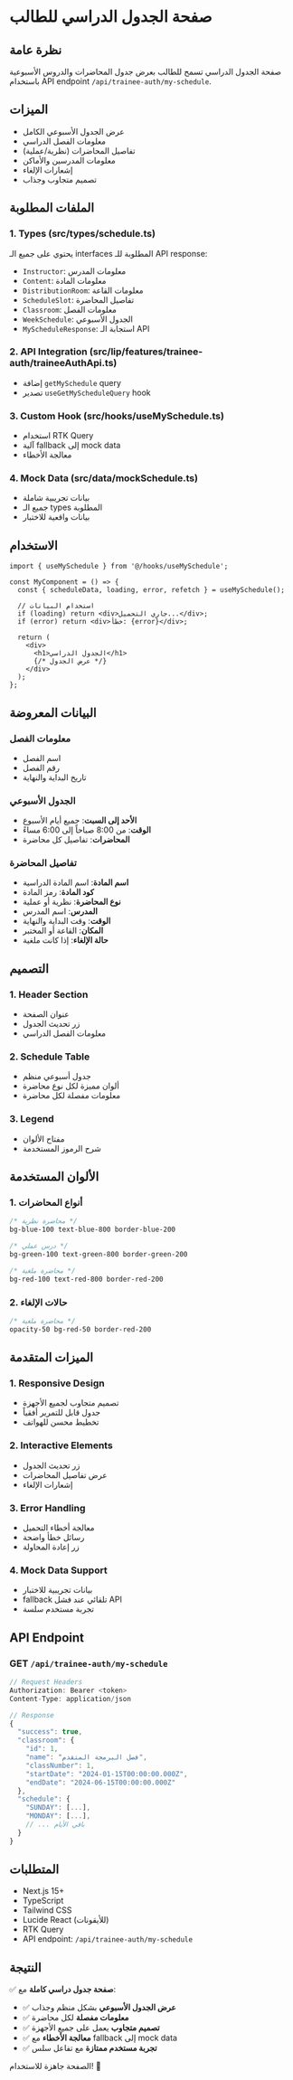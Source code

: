 # صفحة الجدول الدراسي للطالب

## نظرة عامة
صفحة الجدول الدراسي تسمح للطالب بعرض جدول المحاضرات والدروس الأسبوعية باستخدام API endpoint `/api/trainee-auth/my-schedule`.

## الميزات
- عرض الجدول الأسبوعي الكامل
- معلومات الفصل الدراسي
- تفاصيل المحاضرات (نظرية/عملية)
- معلومات المدرسين والأماكن
- إشعارات الإلغاء
- تصميم متجاوب وجذاب

## الملفات المطلوبة

### 1. Types (src/types/schedule.ts)
يحتوي على جميع الـ interfaces المطلوبة للـ API response:
- `Instructor`: معلومات المدرس
- `Content`: معلومات المادة
- `DistributionRoom`: معلومات القاعة
- `ScheduleSlot`: تفاصيل المحاضرة
- `Classroom`: معلومات الفصل
- `WeekSchedule`: الجدول الأسبوعي
- `MyScheduleResponse`: استجابة الـ API

### 2. API Integration (src/lip/features/trainee-auth/traineeAuthApi.ts)
- إضافة `getMySchedule` query
- تصدير `useGetMyScheduleQuery` hook

### 3. Custom Hook (src/hooks/useMySchedule.ts)
- استخدام RTK Query
- آلية fallback إلى mock data
- معالجة الأخطاء

### 4. Mock Data (src/data/mockSchedule.ts)
- بيانات تجريبية شاملة
- جميع الـ types المطلوبة
- بيانات واقعية للاختبار

## الاستخدام

```tsx
import { useMySchedule } from '@/hooks/useMySchedule';

const MyComponent = () => {
  const { scheduleData, loading, error, refetch } = useMySchedule();
  
  // استخدام البيانات
  if (loading) return <div>جاري التحميل...</div>;
  if (error) return <div>خطأ: {error}</div>;
  
  return (
    <div>
      <h1>الجدول الدراسي</h1>
      {/* عرض الجدول */}
    </div>
  );
};
```

## البيانات المعروضة

### معلومات الفصل
- اسم الفصل
- رقم الفصل
- تاريخ البداية والنهاية

### الجدول الأسبوعي
- **الأحد إلى السبت**: جميع أيام الأسبوع
- **الوقت**: من 8:00 صباحاً إلى 6:00 مساءً
- **المحاضرات**: تفاصيل كل محاضرة

### تفاصيل المحاضرة
- **اسم المادة**: اسم المادة الدراسية
- **كود المادة**: رمز المادة
- **نوع المحاضرة**: نظرية أو عملية
- **المدرس**: اسم المدرس
- **الوقت**: وقت البداية والنهاية
- **المكان**: القاعة أو المختبر
- **حالة الإلغاء**: إذا كانت ملغية

## التصميم

### 1. **Header Section**
- عنوان الصفحة
- زر تحديث الجدول
- معلومات الفصل الدراسي

### 2. **Schedule Table**
- جدول أسبوعي منظم
- ألوان مميزة لكل نوع محاضرة
- معلومات مفصلة لكل محاضرة

### 3. **Legend**
- مفتاح الألوان
- شرح الرموز المستخدمة

## الألوان المستخدمة

### 1. **أنواع المحاضرات**
```css
/* محاضرة نظرية */
bg-blue-100 text-blue-800 border-blue-200

/* درس عملي */
bg-green-100 text-green-800 border-green-200

/* محاضرة ملغية */
bg-red-100 text-red-800 border-red-200
```

### 2. **حالات الإلغاء**
```css
/* محاضرة ملغية */
opacity-50 bg-red-50 border-red-200
```

## الميزات المتقدمة

### 1. **Responsive Design**
- تصميم متجاوب لجميع الأجهزة
- جدول قابل للتمرير أفقياً
- تخطيط محسن للهواتف

### 2. **Interactive Elements**
- زر تحديث الجدول
- عرض تفاصيل المحاضرات
- إشعارات الإلغاء

### 3. **Error Handling**
- معالجة أخطاء التحميل
- رسائل خطأ واضحة
- زر إعادة المحاولة

### 4. **Mock Data Support**
- بيانات تجريبية للاختبار
- fallback تلقائي عند فشل API
- تجربة مستخدم سلسة

## API Endpoint

### GET `/api/trainee-auth/my-schedule`
```typescript
// Request Headers
Authorization: Bearer <token>
Content-Type: application/json

// Response
{
  "success": true,
  "classroom": {
    "id": 1,
    "name": "فصل البرمجة المتقدم",
    "classNumber": 1,
    "startDate": "2024-01-15T00:00:00.000Z",
    "endDate": "2024-06-15T00:00:00.000Z"
  },
  "schedule": {
    "SUNDAY": [...],
    "MONDAY": [...],
    // ... باقي الأيام
  }
}
```

## المتطلبات
- Next.js 15+
- TypeScript
- Tailwind CSS
- Lucide React (للأيقونات)
- RTK Query
- API endpoint: `/api/trainee-auth/my-schedule`

## النتيجة

✅ **صفحة جدول دراسي كاملة** مع:
- ✅ **عرض الجدول الأسبوعي** بشكل منظم وجذاب
- ✅ **معلومات مفصلة** لكل محاضرة
- ✅ **تصميم متجاوب** يعمل على جميع الأجهزة
- ✅ **معالجة الأخطاء** مع fallback إلى mock data
- ✅ **تجربة مستخدم ممتازة** مع تفاعل سلس

الصفحة جاهزة للاستخدام! 🎉
